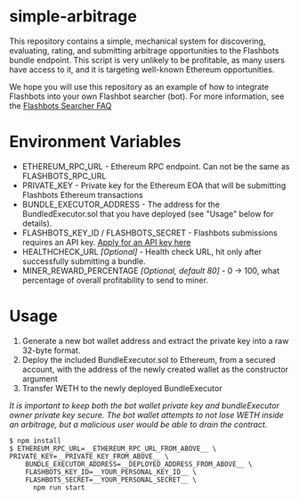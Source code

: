 simple-arbitrage
================
This repository contains a simple, mechanical system for discovering, evaluating, rating, and submitting arbitrage opportunities to the Flashbots bundle endpoint. This script is very unlikely to be profitable, as many users have access to it, and it is targeting well-known Ethereum opportunities.

We hope you will use this repository as an example of how to integrate Flashbots into your own Flashbot searcher (bot). For more information, see the [Flashbots Searcher FAQ](https://hackmd.io/@flashbots/rk-qzgzCD)

Environment Variables
=====================
- ETHEREUM_RPC_URL - Ethereum RPC endpoint. Can not be the same as FLASHBOTS_RPC_URL
- PRIVATE_KEY - Private key for the Ethereum EOA that will be submitting Flashbots Ethereum transactions
- BUNDLE_EXECUTOR_ADDRESS - The address for the BundledExecutor.sol that you have deployed (see "Usage" below for details).
- FLASHBOTS_KEY_ID / FLASHBOTS_SECRET - Flashbots submissions requires an API key. [Apply for an API key here](https://docs.google.com/forms/d/e/1FAIpQLSd4AKrS-vcfW1X-dQvkFY73HysoKfkhcd-31Tj8frDAU6D6aQ/viewform) 
- HEALTHCHECK_URL _[Optional]_ - Health check URL, hit only after successfully submitting a bundle.
- MINER_REWARD_PERCENTAGE _[Optional, default 80]_ - 0 -> 100, what percentage of overall profitability to send to miner.

Usage
======================
1. Generate a new bot wallet address and extract the private key into a raw 32-byte format.
2. Deploy the included BundleExecutor.sol to Ethereum, from a secured account, with the address of the newly created wallet as the constructor argument
3. Transfer WETH to the newly deployed BundleExecutor

_It is important to keep both the bot wallet private key and bundleExecutor owner private key secure. The bot wallet attempts to not lose WETH inside an arbitrage, but a malicious user would be able to drain the contract._

```
$ npm install
$ ETHEREUM_RPC_URL=__ETHEREUM_RPC_URL_FROM_ABOVE__ \
PRIVATE_KEY=__PRIVATE_KEY_FROM_ABOVE__ \
    BUNDLE_EXECUTOR_ADDRESS=__DEPLOYED_ADDRESS_FROM_ABOVE__ \
    FLASHBOTS_KEY_ID=__YOUR_PERSONAL_KEY_ID__ \
    FLASHBOTS_SECRET=__YOUR_PERSONAL_SECRET__ \
      npm run start
```
